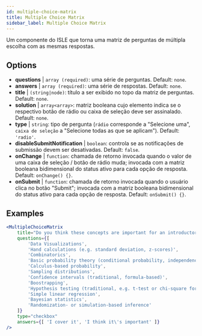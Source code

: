 ```yaml
---
id: multiple-choice-matrix 
title: Multiple Choice Matrix
sidebar_label: Multiple Choice Matrix
---
```


Um componente do ISLE que torna uma matriz de perguntas de múltipla escolha com as mesmas respostas.

## Options

* __questions__ | `array (required)`: uma série de perguntas. Default: `none`.
* __answers__ | `array (required)`: uma série de respostas. Default: `none`.
* __title__ | `(string|node)`: título a ser exibido no topo da matriz de perguntas. Default: `none`.
* __solution__ | `array<array>`: matriz booleana cujo elemento indica se o respectivo botão de rádio ou caixa de seleção deve ser assinalado. Default: `none`.
* __type__ | `string`: tipo de pergunta (`rádio` corresponde a "Selecione uma", `caixa de seleção` a "Selecione todas as que se aplicam"). Default: `'radio'`.
* __disableSubmitNotification__ | `boolean`: controla se as notificações de submissão devem ser desativadas. Default: `false`.
* __onChange__ | `function`: chamada de retorno invocada quando o valor de uma caixa de seleção / botão de rádio muda; invocada com a matriz booleana bidimensional do status ativo para cada opção de resposta. Default: `onChange() {}`.
* __onSubmit__ | `function`: chamada de retorno invocada quando o usuário clica no botão "Submit"; invocada com a matriz booleana bidimensional do status ativo para cada opção de resposta. Default: `onSubmit() {}`.


## Examples

```jsx live
<MultipleChoiceMatrix 
    title="Do you think these concepts are important for an introductory statistics course, and do you (or your department) cover them in your introductory courses?" id="topics" 
    questions={[
        'Data Visualizations',
        'Hand calculations (e.g. standard deviation, z-scores)',
        'Combinatorics',
        'Basic probability theory (conditional probability, independence...)',
        'Calculus-based probability',
        'Sampling distributions',
        'Confidence intervals (traditional, formula-based)',
        'Boostrapping',
        'Hypothesis testing (traditional, e.g. t-test or chi-square formulas and tables)',
        'Simple linear regression',
        'Bayesian statistics',
        'Randomization- or simulation-based inference'
    ]}
    type="checkbox" 
    answers={[ 'I cover it', 'I think it\'s important' ]} 
/>
```
